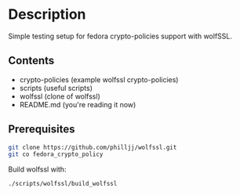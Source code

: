 # Description

Simple testing setup for fedora crypto-policies support
with wolfSSL.

## Contents

- crypto-policies (example wolfssl crypto-policies)
- scripts (useful scripts)
- wolfssl (clone of wolfssl)
- README.md (you're reading it now)

## Prerequisites

```sh
git clone https://github.com/philljj/wolfssl.git
git co fedora_crypto_policy
```

Build wolfssl with:

```sh
./scripts/wolfssl/build_wolfssl
```
